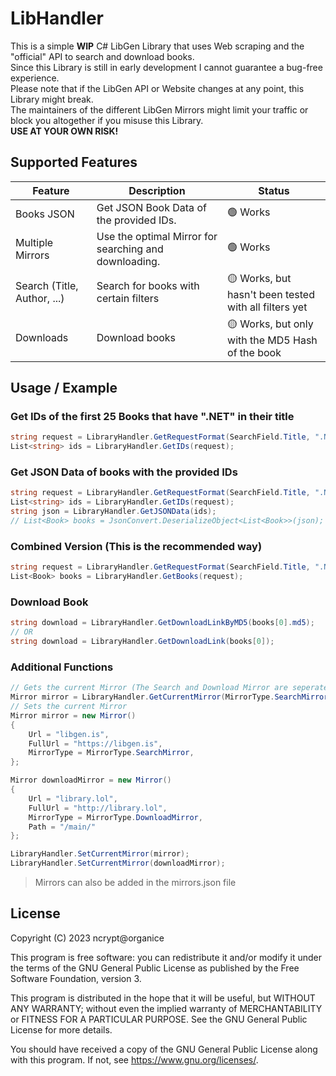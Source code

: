 # LibHandler

This is a simple **WIP** C# LibGen Library that uses Web scraping and the "official" API to search and download books. <br>
Since this Library is still in early development I cannot guarantee a bug-free experience. <br>
Please note that if the LibGen API or Website changes at any point, this Library might break. <br>
The maintainers of the different LibGen Mirrors might limit your traffic or block you altogether if you misuse this Library. <br>
**USE AT YOUR OWN RISK!** <br>

## Supported Features

| Feature | Description | Status |
| --- | --- | --- |
| Books JSON | Get JSON Book Data of the provided IDs.  | 🟢 Works
| Multiple Mirrors | Use the optimal Mirror for searching and downloading. | 🟢 Works
| Search (Title, Author, ...) | Search for books with certain filters | 🟡 Works, but hasn't been tested with all filters yet
| Downloads | Download books | 🟡 Works, but only with the MD5 Hash of the book

## Usage / Example

### Get IDs of the first 25 Books that have ".NET" in their title

```cs
string request = LibraryHandler.GetRequestFormat(SearchField.Title, ".NET", 25);
List<string> ids = LibraryHandler.GetIDs(request);
```

### Get JSON Data of books with the provided IDs

```cs
string request = LibraryHandler.GetRequestFormat(SearchField.Title, ".NET", 25);
List<string> ids = LibraryHandler.GetIDs(request);
string json = LibraryHandler.GetJSONData(ids);
// List<Book> books = JsonConvert.DeserializeObject<List<Book>>(json);
```

### Combined Version (This is the recommended way)

```cs
string request = LibraryHandler.GetRequestFormat(SearchField.Title, ".NET", 25);
List<Book> books = LibraryHandler.GetBooks(request);
```

### Download Book
```cs
string download = LibraryHandler.GetDownloadLinkByMD5(books[0].md5);
// OR
string download = LibraryHandler.GetDownloadLink(books[0]);
```

### Additional Functions
```cs
// Gets the current Mirror (The Search and Download Mirror are seperate)
Mirror mirror = LibraryHandler.GetCurrentMirror(MirrorType.SearchMirror);
// Sets the current Mirror
Mirror mirror = new Mirror()
{
    Url = "libgen.is",
    FullUrl = "https://libgen.is",
    MirrorType = MirrorType.SearchMirror,
};

Mirror downloadMirror = new Mirror()
{
    Url = "library.lol",
    FullUrl = "http://library.lol",
    MirrorType = MirrorType.DownloadMirror,
    Path = "/main/"
};

LibraryHandler.SetCurrentMirror(mirror);
LibraryHandler.SetCurrentMirror(downloadMirror);
```
> Mirrors can also be added in the mirrors.json file

## License
Copyright (C) 2023 ncrypt@organice

This program is free software: you can redistribute it and/or modify it under the terms of the GNU General Public License as published by the Free Software Foundation, version 3.

This program is distributed in the hope that it will be useful, but WITHOUT ANY WARRANTY; without even the implied warranty of MERCHANTABILITY or FITNESS FOR A PARTICULAR PURPOSE. See the GNU General Public License for more details.

You should have received a copy of the GNU General Public License along with this program. If not, see <https://www.gnu.org/licenses/>.
